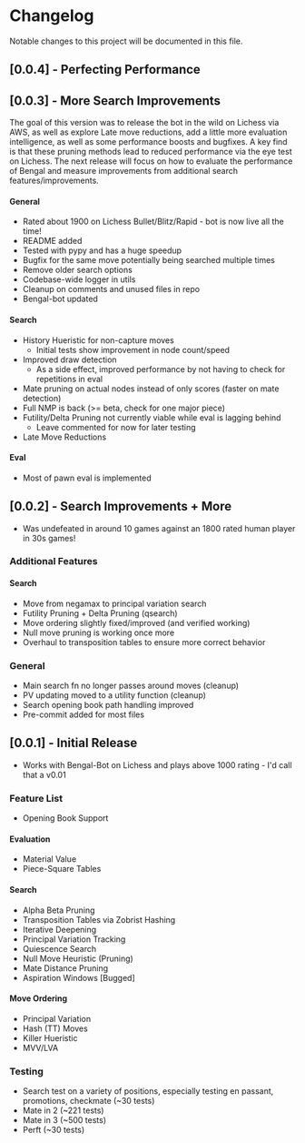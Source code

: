 # Changelog

Notable changes to this project will be documented in this file.

## [0.0.4] - Perfecting Performance

## [0.0.3] - More Search Improvements

The goal of this version was to release the bot in the wild on Lichess via AWS, as well as explore
Late move reductions, add a little more evaluation intelligence, as well as some performance boosts and bugfixes.
A key find is that these pruning methods lead to reduced performance via the eye test on Lichess.
The next release will focus on how to evaluate the performance of Bengal and measure improvements from additional search features/improvements.

#### General

- Rated about 1900 on Lichess Bullet/Blitz/Rapid - bot is now live all the time!
- README added
- Tested with pypy and has a huge speedup
- Bugfix for the same move potentially being searched multiple times
- Remove older search options
- Codebase-wide logger in utils
- Cleanup on comments and unused files in repo
- Bengal-bot updated

#### Search

- History Hueristic for non-capture moves
  - Initial tests show improvement in node count/speed
- Improved draw detection
  - As a side effect, improved performance by not having to check for repetitions in eval
- Mate pruning on actual nodes instead of only scores (faster on mate detection)
- Full NMP is back (>= beta, check for one major piece)
- Futility/Delta Pruning not currently viable while eval is lagging behind
  - Leave commented for now for later testing
- Late Move Reductions

#### Eval

- Most of pawn eval is implemented

## [0.0.2] - Search Improvements + More

- Was undefeated in around 10 games against an 1800 rated human player in 30s games!

### Additional Features

#### Search

- Move from negamax to principal variation search
- Futility Pruning + Delta Pruning (qsearch)
- Move ordering slightly fixed/improved (and verified working)
- Null move pruning is working once more
- Overhaul to transposition tables to ensure more correct behavior

### General

- Main search fn no longer passes around moves (cleanup)
- PV updating moved to a utility function (cleanup)
- Search opening book path handling improved
- Pre-commit added for most files

## [0.0.1] - Initial Release

- Works with Bengal-Bot on Lichess and plays above 1000 rating - I'd call that a v0.01

### Feature List

- Opening Book Support

#### Evaluation

- Material Value
- Piece-Square Tables

#### Search

- Alpha Beta Pruning
- Transposition Tables via Zobrist Hashing
- Iterative Deepening
- Principal Variation Tracking
- Quiescence Search
- Null Move Heuristic (Pruning)
- Mate Distance Pruning
- Aspiration Windows [Bugged]

#### Move Ordering

- Principal Variation
- Hash (TT) Moves
- Killer Hueristic
- MVV/LVA

### Testing

- Search test on a variety of positions, especially testing en passant, promotions, checkmate (~30 tests)
- Mate in 2 (~221 tests)
- Mate in 3 (~500 tests)
- Perft (~30 tests)
